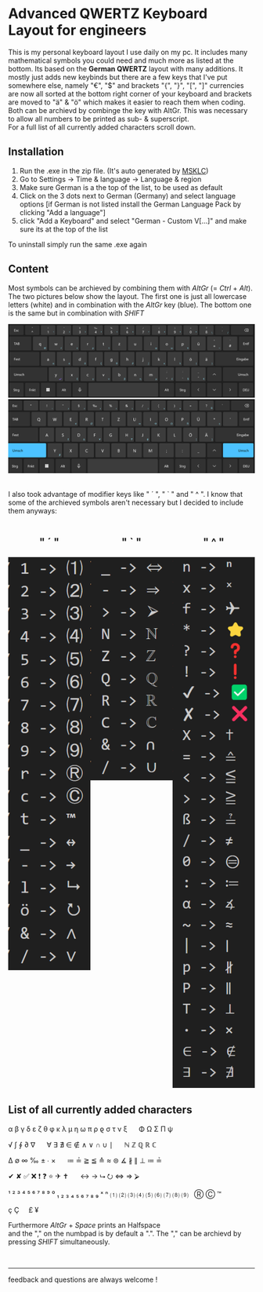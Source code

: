 # Advanced QWERTZ Keyboard Layout for engineers

This is my personal keyboard layout I use daily on my pc. It includes many mathematical symbols you could need and much more as listed at the bottom. Its based on the **German QWERTZ** layout with many additions. It mostly just adds new keybinds but there are a few keys that I've put somewhere else, namely "€", "$" and brackets "{", "}", "[", "]" currencies are now all sorted at the bottom right corner of your keyboard and brackets are moved to "ä" & "ö" which makes it easier to reach them when coding. Both can be archievd by combinge the key with AltGr. This was necessary to allow all numbers to be printed as sub- & superscript.<br/>
For a full list of all currently added characters scroll down.

## Installation 
1. Run the .exe in the zip file. (It's auto generated by [MSKLC](https://www.microsoft.com/en-us/download/details.aspx?id=102134))
2. Go to Settings → Time & language → Language & region 
3. Make sure German is a the top of the list, to be used as default
4. Click on the 3 dots next to German (Germany)  and select language options [if German is not listed install the German Language Pack by clicking "Add a language"]
5. click "Add a Keyboard" and select "German - Custom V[...]" and make sure its at the top of the list

To uninstall simply run the same .exe again

## Content
Most symbols can be archieved by combining them with _AltGr_ (= _Ctrl_ + _Alt_). The two pictures below show the layout. The first one is just all lowercase letters (white) and in combination with the _AltGr_ key (blue). The bottom one is the same but in combination with _SHIFT_
<div align="center">
  <img src="./media/lowercase_layout.png"/>
</div>

<div align="center">
  <img src="./media/uppercase_layout.png"/>
</div>

<br/>

I also took advantage of modifier keys like " ´ ", " ` " and " ^ ". I know that some of the archieved symbols aren't necessary but I decided to include them anyways:


<div style="display: flex; justify-content: space-around;">
  <div style="text-align: center;">
    <h2>" ´ "</h2>
    <img src="./media/aigu.png" width="200">
  </div>

  <div style="text-align: center;">
    <h2>" ` "</h2>
    <img src="./media/grave.png" width="200">
  </div>

  <div style="text-align: center;">
    <h2>" ^ "</h2>
    <img src="./media/circonflexe.png" width="200">
  </div>
</div>

## List of all currently added characters

α β γ δ ε ζ θ φ κ λ µ η ω π ρ ϱ σ τ ν ξ &nbsp;&nbsp;&nbsp;&nbsp; Φ Ω Σ Π ψ

√ ∫ ∮ ∂ ∇  &nbsp;&nbsp;&nbsp;&nbsp;   ∀ ∃ ∄ ∈ ∉ ∧ ∨ ∩ ∪ ∣ &nbsp;&nbsp;&nbsp;&nbsp; ℕ ℤ ℚ ℝ ℂ

Δ ∅ ∞ ‰ ± ∙ ×  &nbsp;&nbsp;&nbsp;&nbsp;   ≔ ≟ ≧ ≦ ≙ ≈ ⊜ ∡ ∦ ∥ ⊥ ≔ ≟

✔ ✘ ✅ ❌ ❗ ❓ ⭐ ✈ ✝  &nbsp;&nbsp;&nbsp;&nbsp; ↔ → ⮡   ⭮ ⇔ ⇒ ⮚

¹ ² ³ ⁴ ⁵ ⁶ ⁷ ⁸ ⁹ ⁰  ₁ ₂ ₃ ₄ ₅ ₆ ₇ ₈ ₉ ˣ ⁿ ⑴ ⑵ ⑶ ⑷ ⑸ ⑹ ⑺ ⑻ ⑼  &nbsp; Ⓡ Ⓒ ™

ç Ç  &nbsp;&nbsp;&nbsp; £ ¥

Furthermore _AltGr_ + _Space_ prints an Halfspace <br/>
and the "," on the numbpad is by default a ".". The "," can be archievd by pressing _SHIFT_ simultaneously.


<br/>

---
feedback and questions are always welcome !